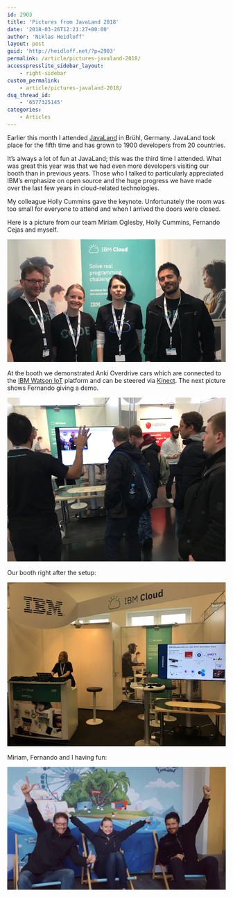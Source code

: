 ```yaml
---
id: 2903
title: 'Pictures from JavaLand 2018'
date: '2018-03-26T12:21:27+00:00'
author: 'Niklas Heidloff'
layout: post
guid: 'http://heidloff.net/?p=2903'
permalink: /article/pictures-javaland-2018/
accesspresslite_sidebar_layout:
    - right-sidebar
custom_permalink:
    - article/pictures-javaland-2018/
dsq_thread_id:
    - '6577325145'
categories:
    - Articles
---
```


Earlier this month I attended [JavaLand](https://www.javaland.eu/de/javaland-2018/) in Brühl, Germany. JavaLand took place for the fifth time and has grown to 1900 developers from 20 countries.

It’s always a lot of fun at JavaLand; this was the third time I attended. What was great this year was that we had even more developers visiting our booth than in previous years. Those who I talked to particularly appreciated IBM’s emphasize on open source and the huge progress we have made over the last few years in cloud-related technologies.

My colleague Holly Cummins gave the keynote. Unfortunately the room was too small for everyone to attend and when I arrived the doors were closed.

Here is a picture from our team Miriam Oglesby, Holly Cummins, Fernando Cejas and myself.

![image](/assets/img/2018/03/javaland18-2.png)

At the booth we demonstrated Anki Overdrive cars which are connected to the [IBM Watson IoT](http://ibm.biz/nheidloff) platform and can be steered via [Kinect](http://heidloff.net/article/anki-overdrive-cars-kinect-bluemix). The next picture shows Fernando giving a demo.

![image](/assets/img/2018/03/javaland18-3.jpg)

Our booth right after the setup:

![image](/assets/img/2018/03/javaland18-1.jpg)

Miriam, Fernando and I having fun:

![image](/assets/img/2018/03/javaland18-4.png)